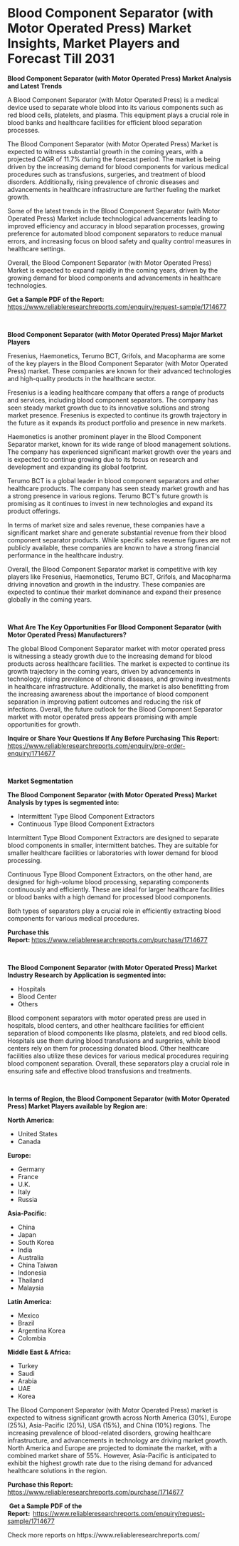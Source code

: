 <p><h1>Blood Component Separator (with Motor Operated Press) Market Insights, Market Players and Forecast Till 2031</h1></p><p><strong>Blood Component Separator (with Motor Operated Press) Market Analysis and Latest Trends</strong></p>
<p><p>A Blood Component Separator (with Motor Operated Press) is a medical device used to separate whole blood into its various components such as red blood cells, platelets, and plasma. This equipment plays a crucial role in blood banks and healthcare facilities for efficient blood separation processes.</p><p>The Blood Component Separator (with Motor Operated Press) Market is expected to witness substantial growth in the coming years, with a projected CAGR of 11.7% during the forecast period. The market is being driven by the increasing demand for blood components for various medical procedures such as transfusions, surgeries, and treatment of blood disorders. Additionally, rising prevalence of chronic diseases and advancements in healthcare infrastructure are further fueling the market growth.</p><p>Some of the latest trends in the Blood Component Separator (with Motor Operated Press) Market include technological advancements leading to improved efficiency and accuracy in blood separation processes, growing preference for automated blood component separators to reduce manual errors, and increasing focus on blood safety and quality control measures in healthcare settings.</p><p>Overall, the Blood Component Separator (with Motor Operated Press) Market is expected to expand rapidly in the coming years, driven by the growing demand for blood components and advancements in healthcare technologies.</p></p>
<p><strong>Get a Sample PDF of the Report:&nbsp;</strong> <a href="https://www.reliableresearchreports.com/enquiry/request-sample/1714677">https://www.reliableresearchreports.com/enquiry/request-sample/1714677</a></p>
<p>&nbsp;</p>
<p><strong>Blood Component Separator (with Motor Operated Press) Major Market Players</strong></p>
<p><p>Fresenius, Haemonetics, Terumo BCT, Grifols, and Macopharma are some of the key players in the Blood Component Separator (with Motor Operated Press) market. These companies are known for their advanced technologies and high-quality products in the healthcare sector.</p><p>Fresenius is a leading healthcare company that offers a range of products and services, including blood component separators. The company has seen steady market growth due to its innovative solutions and strong market presence. Fresenius is expected to continue its growth trajectory in the future as it expands its product portfolio and presence in new markets.</p><p>Haemonetics is another prominent player in the Blood Component Separator market, known for its wide range of blood management solutions. The company has experienced significant market growth over the years and is expected to continue growing due to its focus on research and development and expanding its global footprint.</p><p>Terumo BCT is a global leader in blood component separators and other healthcare products. The company has seen steady market growth and has a strong presence in various regions. Terumo BCT's future growth is promising as it continues to invest in new technologies and expand its product offerings.</p><p>In terms of market size and sales revenue, these companies have a significant market share and generate substantial revenue from their blood component separator products. While specific sales revenue figures are not publicly available, these companies are known to have a strong financial performance in the healthcare industry.</p><p>Overall, the Blood Component Separator market is competitive with key players like Fresenius, Haemonetics, Terumo BCT, Grifols, and Macopharma driving innovation and growth in the industry. These companies are expected to continue their market dominance and expand their presence globally in the coming years.</p></p>
<p>&nbsp;</p>
<p><strong>What Are The Key Opportunities For Blood Component Separator (with Motor Operated Press) Manufacturers?</strong></p>
<p><p>The global Blood Component Separator market with motor operated press is witnessing a steady growth due to the increasing demand for blood products across healthcare facilities. The market is expected to continue its growth trajectory in the coming years, driven by advancements in technology, rising prevalence of chronic diseases, and growing investments in healthcare infrastructure. Additionally, the market is also benefitting from the increasing awareness about the importance of blood component separation in improving patient outcomes and reducing the risk of infections. Overall, the future outlook for the Blood Component Separator market with motor operated press appears promising with ample opportunities for growth.</p></p>
<p><strong>Inquire or Share Your Questions If Any Before Purchasing This Report:</strong> <a href="https://www.reliableresearchreports.com/enquiry/pre-order-enquiry/1714677">https://www.reliableresearchreports.com/enquiry/pre-order-enquiry/1714677</a></p>
<p>&nbsp;</p>
<p><strong>Market Segmentation</strong></p>
<p><strong>The Blood Component Separator (with Motor Operated Press) Market Analysis by types is segmented into:</strong></p>
<p><ul><li>Intermittent Type Blood Component Extractors</li><li>Continuous Type Blood Component Extractors</li></ul></p>
<p><p>Intermittent Type Blood Component Extractors are designed to separate blood components in smaller, intermittent batches. They are suitable for smaller healthcare facilities or laboratories with lower demand for blood processing. </p><p>Continuous Type Blood Component Extractors, on the other hand, are designed for high-volume blood processing, separating components continuously and efficiently. These are ideal for larger healthcare facilities or blood banks with a high demand for processed blood components. </p><p>Both types of separators play a crucial role in efficiently extracting blood components for various medical procedures.</p></p>
<p><strong>Purchase this Report:&nbsp;</strong><a href="https://www.reliableresearchreports.com/purchase/1714677">https://www.reliableresearchreports.com/purchase/1714677</a></p>
<p>&nbsp;</p>
<p><strong>The Blood Component Separator (with Motor Operated Press) Market Industry Research by Application is segmented into:</strong></p>
<p><ul><li>Hospitals</li><li>Blood Center</li><li>Others</li></ul></p>
<p><p>Blood component separators with motor operated press are used in hospitals, blood centers, and other healthcare facilities for efficient separation of blood components like plasma, platelets, and red blood cells. Hospitals use them during blood transfusions and surgeries, while blood centers rely on them for processing donated blood. Other healthcare facilities also utilize these devices for various medical procedures requiring blood component separation. Overall, these separators play a crucial role in ensuring safe and effective blood transfusions and treatments.</p></p>
<p>&nbsp;</p>
<p><strong>In terms of Region, the Blood Component Separator (with Motor Operated Press) Market Players available by Region are:</strong></p>
<p>
    <p> <strong> North America: </strong>
        <ul>
            <li>United States</li>
            <li>Canada</li>
        </ul>
        </p> 
    <p> <strong> Europe: </strong>
        <ul>
            <li>Germany</li>
            <li>France</li>
            <li>U.K.</li>
            <li>Italy</li>
            <li>Russia</li>
        </ul>
        </p> 
    <p> <strong> Asia-Pacific: </strong>
        <ul>
            <li>China</li>
            <li>Japan</li>
            <li>South Korea</li>
            <li>India</li>
            <li>Australia</li>
            <li>China Taiwan</li>
            <li>Indonesia</li>
            <li>Thailand</li>
            <li>Malaysia</li>
        </ul>
        </p> 
    <p> <strong> Latin America: </strong>
        <ul>
            <li>Mexico</li>
            <li>Brazil</li>
            <li>Argentina Korea</li>
            <li>Colombia</li>
        </ul>
        </p> 
    <p> <strong> Middle East & Africa: </strong>
        <ul>
            <li>Turkey</li>
            <li>Saudi</li>
            <li>Arabia</li>
            <li>UAE</li>
            <li>Korea</li>
        </ul>
    </p>
    </p>
<p><p>The Blood Component Separator (with Motor Operated Press) market is expected to witness significant growth across North America (30%), Europe (25%), Asia-Pacific (20%), USA (15%), and China (10%) regions. The increasing prevalence of blood-related disorders, growing healthcare infrastructure, and advancements in technology are driving market growth. North America and Europe are projected to dominate the market, with a combined market share of 55%. However, Asia-Pacific is anticipated to exhibit the highest growth rate due to the rising demand for advanced healthcare solutions in the region.</p></p>
<p><strong>Purchase this Report: </strong><a href="https://www.reliableresearchreports.com/purchase/1714677">https://www.reliableresearchreports.com/purchase/1714677</a></p>
<p>&nbsp;<strong>Get a Sample PDF of the Report:&nbsp;&nbsp;</strong><a href="https://www.reliableresearchreports.com/enquiry/request-sample/1714677">https://www.reliableresearchreports.com/enquiry/request-sample/1714677</a></p>
<p><strong></strong></p>
<p>Check more reports on https://www.reliableresearchreports.com/</p>